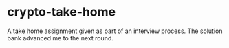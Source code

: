 # crypto-take-home
A take home assignment given as part of an interview process. The solution bank advanced me to the next round.
